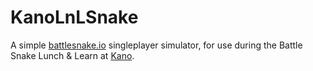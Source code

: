 # KanoLnLSnake

A simple [battlesnake.io](https://play.battlesnake.io/) singleplayer simulator, for use during the Battle Snake Lunch & Learn at [Kano](https://www.kanoapps.com).
